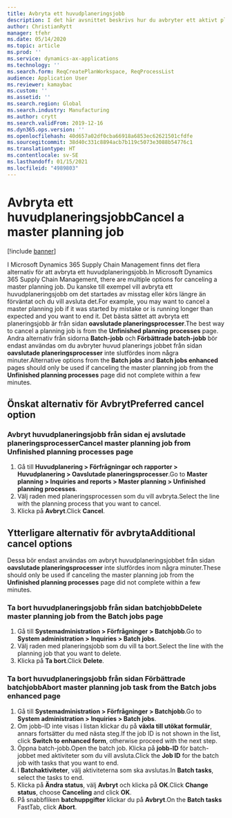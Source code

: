 ```yaml
---
title: Avbryta ett huvudplaneringsjobb
description: I det här avsnittet beskrivs hur du avbryter ett aktivt planeringsjobb som använder inbyggd planeringsfunktion.
author: ChristianRytt
manager: tfehr
ms.date: 05/14/2020
ms.topic: article
ms.prod: ''
ms.service: dynamics-ax-applications
ms.technology: ''
ms.search.form: ReqCreatePlanWorkspace, ReqProcessList
audience: Application User
ms.reviewer: kamaybac
ms.custom: ''
ms.assetid: ''
ms.search.region: Global
ms.search.industry: Manufacturing
ms.author: crytt
ms.search.validFrom: 2019-12-16
ms.dyn365.ops.version: ''
ms.openlocfilehash: 40d657a02df0cba66918a6853ec62621501cfdfe
ms.sourcegitcommit: 38d40c331c8894acb7b119c5073e3088b54776c1
ms.translationtype: HT
ms.contentlocale: sv-SE
ms.lasthandoff: 01/15/2021
ms.locfileid: "4989803"
---
```

# <a name="cancel-a-master-planning-job"></a><span data-ttu-id="a174c-103">Avbryta ett huvudplaneringsjobb</span><span class="sxs-lookup"><span data-stu-id="a174c-103">Cancel a master planning job</span></span>

[!include [banner](../includes/banner.md)]

<span data-ttu-id="a174c-104">I Microsoft Dynamics 365 Supply Chain Management finns det flera alternativ för att avbryta ett huvudplaneringsjobb.</span><span class="sxs-lookup"><span data-stu-id="a174c-104">In Microsoft Dynamics 365 Supply Chain Management, there are multiple options for canceling a master planning job.</span></span> <span data-ttu-id="a174c-105">Du kanske till exempel vill avbryta ett huvudplaneringsjobb om det startades av misstag eller körs längre än förväntat och du vill avsluta det.</span><span class="sxs-lookup"><span data-stu-id="a174c-105">For example, you may want to cancel a master planning job if it was started by mistake or is running longer than expected and you want to end it.</span></span> <span data-ttu-id="a174c-106">Det bästa sättet att avbryta ett planeringsjobb är från sidan **oavslutade planeringsprocesser**.</span><span class="sxs-lookup"><span data-stu-id="a174c-106">The best way to cancel a planning job is from  the **Unfinished planning processes** page.</span></span> <span data-ttu-id="a174c-107">Andra alternativ från sidorna **Batch-jobb** och **Förbättrade batch-jobb** bör endast användas om du avbryter huvud planerings jobbet från sidan **oavslutade planeringsprocesser** inte slutfördes inom några minuter.</span><span class="sxs-lookup"><span data-stu-id="a174c-107">Alternative options from the **Batch jobs** and **Batch jobs enhanced** pages should only be used if canceling the master planning job from the **Unfinished planning processes** page did not complete within a few minutes.</span></span>

## <a name="preferred-cancel-option"></a><span data-ttu-id="a174c-108">Önskat alternativ för Avbryt</span><span class="sxs-lookup"><span data-stu-id="a174c-108">Preferred cancel option</span></span>
### <a name="cancel-master-planning-job-from-unfinished-planning-processes-page"></a><span data-ttu-id="a174c-109">Avbryt huvudplaneringsjobb från sidan **ej avslutade planeringsprocesser**</span><span class="sxs-lookup"><span data-stu-id="a174c-109">Cancel master planning job from **Unfinished planning processes** page</span></span>
1. <span data-ttu-id="a174c-110">Gå till **Huvudplanering > Förfrågningar och rapporter > Huvudplanering > Oavslutade planeringsprocesser**.</span><span class="sxs-lookup"><span data-stu-id="a174c-110">Go to **Master planning > Inquiries and reports > Master planning > Unfinished planning processes**.</span></span>
2. <span data-ttu-id="a174c-111">Välj raden med planeringsprocessen som du vill avbryta.</span><span class="sxs-lookup"><span data-stu-id="a174c-111">Select the line with the planning process that you want to cancel.</span></span>
3. <span data-ttu-id="a174c-112">Klicka på **Avbryt**.</span><span class="sxs-lookup"><span data-stu-id="a174c-112">Click **Cancel**.</span></span>

## <a name="additional-cancel-options"></a><span data-ttu-id="a174c-113">Ytterligare alternativ för avbryta</span><span class="sxs-lookup"><span data-stu-id="a174c-113">Additional cancel options</span></span>
<span data-ttu-id="a174c-114">Dessa bör endast användas om avbryt huvudplaneringsjobbet från sidan **oavslutade planeringsprocesser** inte slutfördes inom några minuter.</span><span class="sxs-lookup"><span data-stu-id="a174c-114">These should only be used if canceling the master planning job from the **Unfinished planning processes** page did not complete within a few minutes.</span></span>

### <a name="delete-master-planning-job-from-the-batch-jobs-page"></a><span data-ttu-id="a174c-115">Ta bort huvudplaneringsjobb från sidan **batchjobb**</span><span class="sxs-lookup"><span data-stu-id="a174c-115">Delete master planning job from the **Batch jobs** page</span></span>
1. <span data-ttu-id="a174c-116">Gå till **Systemadministration > Förfrågninger > Batchjobb**.</span><span class="sxs-lookup"><span data-stu-id="a174c-116">Go to **System administration > Inquiries > Batch jobs**.</span></span>
2. <span data-ttu-id="a174c-117">Välj raden med planeringsjobb som du vill ta bort.</span><span class="sxs-lookup"><span data-stu-id="a174c-117">Select the line with the planning job that you want to delete.</span></span>
3. <span data-ttu-id="a174c-118">Klicka på **Ta bort**.</span><span class="sxs-lookup"><span data-stu-id="a174c-118">Click **Delete**.</span></span>

### <a name="abort-master-planning-job-task-from-the-batch-jobs-enhanced-page"></a><span data-ttu-id="a174c-119">Ta bort huvudplaneringsjobb från sidan **Förbättrade batchjobb**</span><span class="sxs-lookup"><span data-stu-id="a174c-119">Abort master planning job task from the **Batch jobs enhanced** page</span></span>
1. <span data-ttu-id="a174c-120">Gå till **Systemadministration > Förfrågninger > Batchjobb**.</span><span class="sxs-lookup"><span data-stu-id="a174c-120">Go to **System administration > Inquiries > Batch jobs**.</span></span>
2. <span data-ttu-id="a174c-121">Om jobb-ID inte visas i listan klickar du på **växla till utökat formulär**, annars fortsätter du med nästa steg.</span><span class="sxs-lookup"><span data-stu-id="a174c-121">If the job ID is not shown in the list, click **Switch to enhanced form**, otherwise proceed with the next step.</span></span>
3. <span data-ttu-id="a174c-122">Öppna batch-jobb.</span><span class="sxs-lookup"><span data-stu-id="a174c-122">Open the batch job.</span></span> <span data-ttu-id="a174c-123">Klicka på **jobb-ID** för batch-jobbet med aktiviteter som du vill avsluta.</span><span class="sxs-lookup"><span data-stu-id="a174c-123">Click the **Job ID** for the batch job with tasks that you want to end.</span></span>
4. <span data-ttu-id="a174c-124">I **Batchaktiviteter**, välj aktiviteterna som ska avslutas.</span><span class="sxs-lookup"><span data-stu-id="a174c-124">In **Batch tasks**, select the tasks to end.</span></span>
5. <span data-ttu-id="a174c-125">Klicka på **Ändra status**, välj **Avbryt** och klicka på **OK**.</span><span class="sxs-lookup"><span data-stu-id="a174c-125">Click **Change status**, choose **Canceling** and click **OK**.</span></span>
6. <span data-ttu-id="a174c-126">På snabbfliken **batchuppgifter** klickar du på **Avbryt**.</span><span class="sxs-lookup"><span data-stu-id="a174c-126">On the **Batch tasks** FastTab, click **Abort**.</span></span>
